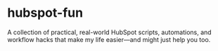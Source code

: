 # hubspot-fun
A collection of practical, real-world HubSpot scripts, automations, and workflow hacks that make my life easier—and might just help you too.
